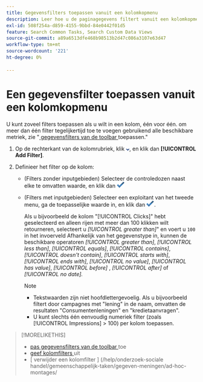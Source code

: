 ```yaml
---
title: Gegevensfilters toepassen vanuit een kolomkopmenu
description: Leer hoe u de paginagegevens filtert vanuit een kolomkopmenu.
exl-id: 508f254a-d859-4155-9bbd-84e0442f01d5
feature: Search Common Tasks, Search Custom Data Views
source-git-commit: a89a6513dfe468b98513b2d47c086a3107e63d47
workflow-type: tm+mt
source-wordcount: '221'
ht-degree: 0%

---
```


# Een gegevensfilter toepassen vanuit een kolomkopmenu

<!-- Doesn't include instructions for legacy Portfolios or Reports views -->

U kunt zoveel filters toepassen als u wilt in een kolom, één voor één.<!-- True only for entity names, I think: All filters are joined using the AND operator. --> om meer dan één filter tegelijkertijd toe te voegen gebruikend alle beschikbare metriek, zie &quot;[ gegevensfilters van de toolbar ](column-filter-apply-from-toolbar.md) toepassen.&quot;

1. Op de rechterkant van de kolomrubriek, klik ![ neer pijl ](/help/search-social-commerce/assets/arrow-down-dropdown.png " neer pijl "), en klik dan **[!UICONTROL Add Filter]**.

1. Definieer het filter op de kolom:

   * (Filters zonder inputgebieden) Selecteer de controledozen naast elke te omvatten waarde, en klik dan ![ toevoegen van de Filter van de 0&rbrace; Update ](/help/search-social-commerce/assets/select.png ".")

   * (Filters met inputgebieden) Selecteer een exploitant van het tweede menu, ga de toepasselijke waarde in, en klik dan ![ Add van de Filter van de Update ](/help/search-social-commerce/assets/select.png " ").

     Als u bijvoorbeeld de kolom &quot;[!UICONTROL Clicks]&quot; hebt geselecteerd en alleen rijen met meer dan 100 klikken wilt retourneren, selecteert u *[!UICONTROL greater than]*&quot; en voert u `100` in het invoerveld Afhankelijk van het gegevenstype in, kunnen de beschikbare operatoren *[!UICONTROL greater than]*, *[!UICONTROL less than]*, *[!UICONTROL equals]*, *[!UICONTROL contains]*, *[!UICONTROL doesn't contain]*, *[!UICONTROL starts with]*, *[!UICONTROL ends with]*, *[!UICONTROL no value]*, *[!UICONTROL has value]*,  *[!UICONTROL before]* , *[!UICONTROL after]* of *[!UICONTROL no date].*

     >[!NOTE]
     >
     >* Tekstwaarden zijn niet hoofdlettergevoelig. Als u bijvoorbeeld filtert door campagnes met &quot;lening&quot; in de naam, omvatten de resultaten &quot;Consumentenleningen&quot; en &quot;kredietaanvragen&quot;.
     >* U kunt slechts één eenvoudig numeriek filter (zoals [!UICONTROL Impressions] \> 100) per kolom toepassen.

>[!MORELIKETHIS]
>
>* [ pas gegevensfilters van de toolbar ](/help/search-social-commerce/common-tasks/data-views/ad-hoc-settings/column-filter-apply-from-toolbar.md) toe
>* [ geef kolomfilters ](/help/search-social-commerce/common-tasks/data-views/ad-hoc-settings/column-filter-edit.md) uit
>* [ verwijder een kolomfilter ] (/help/onderzoek-sociale handel/gemeenschappelijk-taken/gegeven-meningen/ad-hoc-montages/
